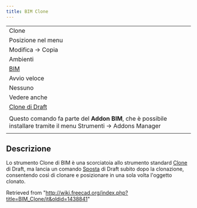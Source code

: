 ```yaml
---
title: BIM Clone
---
```


|                                                                                                                  |
| ---------------------------------------------------------------------------------------------------------------- |
| Clone                                                                                                            |
| Posizione nel menu                                                                                               |
| Modifica → Copia                                                                                                 |
| Ambienti                                                                                                         |
| [BIM](/BIM_Workbench/it "BIM Workbench/it")                                                                      |
| Avvio veloce                                                                                                     |
| Nessuno                                                                                                          |
| Vedere anche                                                                                                     |
| [Clone di Draft](/Draft_Clone/it "Draft Clone/it")                                                               |
|                                                                                                                  |
| Questo comando fa parte del **Addon BIM**, che è possibile installare tramite il menu Strumenti → Addons Manager |
|                                                                                                                  |

## Descrizione

Lo strumento Clone di BIM è una scorciatoia allo strumento standard [Clone](/Draft_Clone/it "Draft Clone/it") di Draft, ma lancia un comando [Sposta](/Draft_Move/it "Draft Move/it") di Draft subito dopo la clonazione, consentendo così di clonare e posizionare in una sola volta l'oggetto clonato.

Retrieved from "<http://wiki.freecad.org/index.php?title=BIM_Clone/it&oldid=1438841>"
